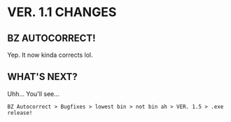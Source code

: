 # VER. 1.1 CHANGES

## BZ AUTOCORRECT!
Yep. It now kinda corrects lol.

## WHAT'S NEXT?
Uhh... You'll see...

`BZ Autocorrect > Bugfixes > lowest bin > not bin ah > VER. 1.5 > .exe release!`